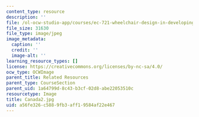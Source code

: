 ```yaml
---
content_type: resource
description: ''
file: /ol-ocw-studio-app/courses/ec-721-wheelchair-design-in-developing-countries-spring-2009/a56fe326c5889fb3aff19584af22e467_Canada2.jpg
file_size: 31630
file_type: image/jpeg
image_metadata:
  caption: ''
  credit: ''
  image-alt: ''
learning_resource_types: []
license: https://creativecommons.org/licenses/by-nc-sa/4.0/
ocw_type: OCWImage
parent_title: Related Resources
parent_type: CourseSection
parent_uid: 1a64799d-8c43-b3cf-02d8-abe22053510c
resourcetype: Image
title: Canada2.jpg
uid: a56fe326-c588-9fb3-aff1-9584af22e467
---
```

